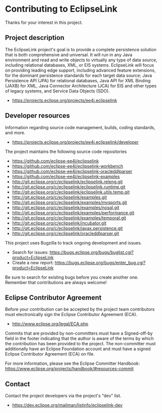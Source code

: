 # Contributing to EclipseLink

Thanks for your interest in this project.

## Project description

The EclipseLink project's goal is to provide a complete persistence solution
that is both comprehensive and universal. It will run in any Java environment
and read and write objects to virtually any type of data source, including
relational databases, XML, or EIS systems. EclipseLink will focus on providing
leading edge support, including advanced feature extensions, for the dominant
persistence standards for each target data source; Java Persistence API (JPA)
for relational databases, Java API for XML Binding (JAXB) for XML, Java
Connector Architecture (JCA) for EIS and other types of legacy systems, and
Service Data Objects (SDO).

* https://projects.eclipse.org/projects/ee4j.eclipselink

## Developer resources

Information regarding source code management, builds, coding standards, and
more.

* https://projects.eclipse.org/projects/ee4j.eclipselink/developer

The project maintains the following source code repositories

* https://github.com/eclipse-ee4j/eclipselink
* https://github.com/eclipse-ee4j/eclipselink-workbench
* https://github.com/eclipse-ee4j/eclipselink-oracleddlparser
* https://github.com/eclipse-ee4j/eclipselink-examples
* http://git.eclipse.org/c/eclipselink/eclipselink.releng.git
* http://git.eclipse.org/c/eclipselink/eclipselink.runtime.git
* http://git.eclipse.org/c/eclipselink/eclipselink.utils.temp.git
* http://git.eclipse.org/c/eclipselink/examples.git
* http://git.eclipse.org/c/eclipselink/examples/mysports.git
* http://git.eclipse.org/c/eclipselink/examples/nosql.git
* http://git.eclipse.org/c/eclipselink/examples/performance.git
* http://git.eclipse.org/c/eclipselink/examples/temporal.git
* http://git.eclipse.org/c/eclipselink/incubator.git
* http://git.eclipse.org/c/eclipselink/javax.persistence.git
* http://git.eclipse.org/c/eclipselink/oracleddlparser.git

This project uses Bugzilla to track ongoing development and issues.

* Search for issues: https://bugs.eclipse.org/bugs/buglist.cgi?product=EclipseLink
* Create a new report:
   https://bugs.eclipse.org/bugs/enter_bug.cgi?product=EclipseLink

Be sure to search for existing bugs before you create another one. Remember that
contributions are always welcome!

## Eclipse Contributor Agreement

Before your contribution can be accepted by the project team contributors must
electronically sign the Eclipse Contributor Agreement (ECA).

* http://www.eclipse.org/legal/ECA.php

Commits that are provided by non-committers must have a Signed-off-by field in
the footer indicating that the author is aware of the terms by which the
contribution has been provided to the project. The non-committer must
additionally have an Eclipse Foundation account and must have a signed Eclipse
Contributor Agreement (ECA) on file.

For more information, please see the Eclipse Committer Handbook:
https://www.eclipse.org/projects/handbook/#resources-commit

## Contact

Contact the project developers via the project's "dev" list.

* https://dev.eclipse.org/mailman/listinfo/eclipselink-dev

